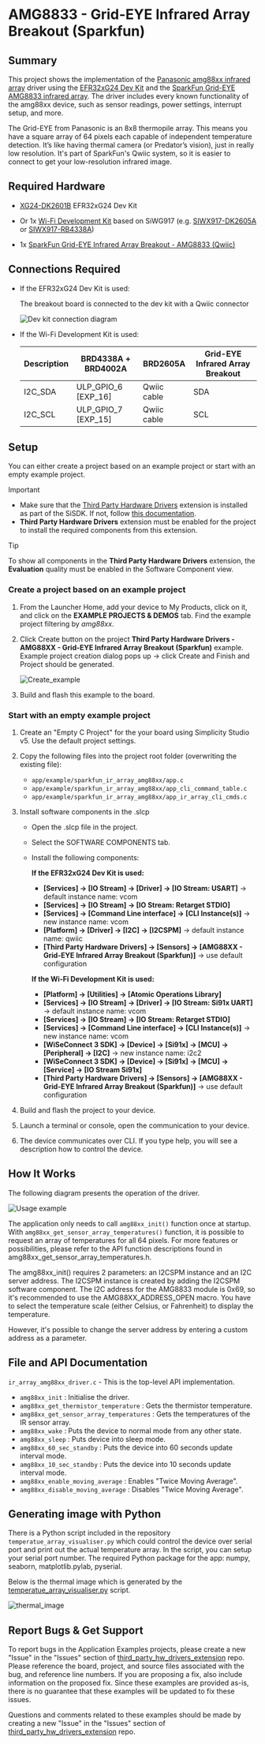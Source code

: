 # AMG8833 - Grid-EYE Infrared Array Breakout (Sparkfun) #

## Summary ##

This project shows the implementation of the [Panasonic amg88xx infrared array](https://industry.panasonic.eu/components/sensors/industrial-sensors/grid-eye/amg88xx-high-performance-type/amg8833-amg8833) driver using the [EFR32xG24 Dev Kit](https://www.silabs.com/development-tools/wireless/efr32xg24-dev-kit?tab=overview) and the [SparkFun Grid-EYE AMG8833 infrared array](https://www.sparkfun.com/products/14607). The driver includes every known functionality of the amg88xx device, such as sensor readings, power settings, interrupt setup, and more.

The Grid-EYE from Panasonic is an 8x8 thermopile array. This means you have a square array of 64 pixels each capable of independent temperature detection. It’s like having thermal camera (or Predator’s vision), just in really low resolution. It's part of SparkFun's Qwiic system, so it is easier to connect to get your low-resolution infrared image.

## Required Hardware ##

- [XG24-DK2601B](https://www.silabs.com/development-tools/wireless/efr32xg24-dev-kit) EFR32xG24 Dev Kit

- Or 1x [Wi-Fi Development Kit](https://www.silabs.com/development-tools/wireless/wi-fi) based on SiWG917 (e.g. [SIWX917-DK2605A](https://www.silabs.com/development-tools/wireless/wi-fi/siwx917-dk2605a-wifi-6-bluetooth-le-soc-dev-kit) or [SIWX917-RB4338A](https://www.silabs.com/development-tools/wireless/wi-fi/siwx917-rb4338a-wifi-6-bluetooth-le-soc-radio-board))

- 1x [SparkFun Grid-EYE Infrared Array Breakout - AMG8833 (Qwiic)](https://www.sparkfun.com/products/14607)

## Connections Required ##

- If the EFR32xG24 Dev Kit is used:

    The breakout board is connected to the dev kit with a Qwiic connector

    ![Dev kit connection diagram](image/dev_kit.jpg)

- If the Wi-Fi Development Kit is used:

  | Description  | BRD4338A + BRD4002A | BRD2605A | Grid-EYE Infrared Array Breakout |
  | -------------| ------------------- | ------------ | ------------------ |
  | I2C_SDA      | ULP_GPIO_6 [EXP_16] | Qwiic cable  | SDA                |
  | I2C_SCL      | ULP_GPIO_7 [EXP_15] | Qwiic cable  | SCL                |

## Setup ##

You can either create a project based on an example project or start with an empty example project.

> [!IMPORTANT]
> - Make sure that the [Third Party Hardware Drivers](https://github.com/SiliconLabsSoftware/third_party_hw_drivers_extension) extension is installed as part of the SiSDK. If not, follow [this documentation](https://github.com/SiliconLabsSoftware/third_party_hw_drivers_extension/blob/master/README.md#how-to-add-to-simplicity-studio-ide).
> - **Third Party Hardware Drivers** extension must be enabled for the project to install the required components from this extension.

> [!TIP]
> To show all components in the **Third Party Hardware Drivers** extension, the **Evaluation** quality must be enabled in the Software Component view.

### Create a project based on an example project ###

1. From the Launcher Home, add your device to My Products, click on it, and click on the **EXAMPLE PROJECTS & DEMOS** tab. Find the example project filtering by *amg88xx*.

2. Click Create button on the project **Third Party Hardware Drivers - AMG88XX - Grid-EYE Infrared Array Breakout (Sparkfun)** example. Example project creation dialog pops up -> click Create and Finish and Project should be generated.

    ![Create_example](image/create_example.png)

3. Build and flash this example to the board.

### Start with an empty example project ###

1. Create an "Empty C Project" for the your board using Simplicity Studio v5. Use the default project settings.

2. Copy the following files into the project root folder (overwriting the existing file):

    - `app/example/sparkfun_ir_array_amg88xx/app.c`
    - `app/example/sparkfun_ir_array_amg88xx/app_cli_command_table.c`
    - `app/example/sparkfun_ir_array_amg88xx/app_ir_array_cli_cmds.c`

3. Install software components in the .slcp

   - Open the .slcp file in the project.

   - Select the SOFTWARE COMPONENTS tab.

   - Install the following components:

      **If the EFR32xG24 Dev Kit is used:**

        - **[Services] → [IO Stream] → [Driver] → [IO Stream: USART]** → default instance name: vcom
        - **[Services] → [IO Stream] → [IO Stream: Retarget STDIO]**
        - **[Services] → [Command Line interface] → [CLI Instance(s)]** → new instance name: vcom
        - **[Platform] → [Driver] → [I2C] → [I2CSPM]** → default instance name: qwiic
        - **[Third Party Hardware Drivers] → [Sensors] → [AMG88XX - Grid-EYE Infrared Array Breakout (Sparkfun)]** → use default configuration

      **If the Wi-Fi Development Kit is used:**

        - **[Platform] → [Utilities] → [Atomic Operations Library]**
        - **[Services] → [IO Stream] → [Driver] → [IO Stream: Si91x UART]** → default instance name: vcom
        - **[Services] → [IO Stream] → [IO Stream: Retarget STDIO]**
        - **[Services] → [Command Line interface] → [CLI Instance(s)]** → new instance name: vcom
        - **[WiSeConnect 3 SDK] → [Device] → [Si91x] → [MCU] → [Peripheral] → [I2C]** → new instance name: i2c2
        - **[WiSeConnect 3 SDK] → [Device] → [Si91x] → [MCU] → [Service] → [IO Stream Si91x]**
        - **[Third Party Hardware Drivers] → [Sensors] → [AMG88XX - Grid-EYE Infrared Array Breakout (Sparkfun)]** → use default configuration

4. Build and flash the project to your device.

5. Launch a terminal or console, open the communication to your device.

6. The device communicates over CLI. If you type help, you will see a description how to control the device.

## How It Works ##

The following diagram presents the operation of the driver.

![Usage example](image/IR_array_struct.png)

The application only needs to call `amg88xx_init()` function once at startup. With `amg88xx_get_sensor_array_temperatures()` function, it is possible to request an array of temperatures for all 64 pixels. For more features or possibilities, please refer to the API function descriptions found in amg88xx_get_sensor_array_temperatures.h.

The amg88xx_init() requires 2 parameters: an I2CSPM instance and an I2C server address.
The I2CSPM instance is created by adding the I2CSPM software component. The I2C address for the AMG8833 module is 0x69, so it's recommended to use the AMG88XX_ADDRESS_OPEN macro. You have to select the temperature scale (either Celsius, or Fahrenheit) to display the temperature.

However, it's possible to change the server address by entering a custom address as a parameter.

## File and API Documentation ##

`ir_array_amg88xx_driver.c` - This is the top-level API implementation.

- `amg88xx_init` : Initialise the driver.
- `amg88xx_get_thermistor_temperature` : Gets the thermistor temperature.
- `amg88xx_get_sensor_array_temperatures` : Gets the temperatures of the IR sensor array.
- `amg88xx_wake` : Puts the device to normal mode from any other state.
- `amg88xx_sleep` : Puts device into sleep mode.
- `amg88xx_60_sec_standby` : Puts the device into 60 seconds update interval mode.
- `amg88xx_10_sec_standby` : Puts the device into 10 seconds update interval mode.
- `amg88xx_enable_moving_average` : Enables "Twice Moving Average".
- `amg88xx_disable_moving_average` : Disables "Twice Moving Average".

## Generating image with Python ##

There is a Python script included in the repository `temperatue_array_visualiser.py` which could control the device over serial port and print out the actual temperature array. In the script, you can setup your serial port number.
The required Python package for the app: numpy, seaborn, matplotlib.pylab, pyserial.

Below is the thermal image which is generated by the [temperatue_array_visualiser.py](temperatue_array_visualiser.py) script.

![thermal_image](image/thermal_image.png)

## Report Bugs & Get Support ##

To report bugs in the Application Examples projects, please create a new "Issue" in the "Issues" section of [third_party_hw_drivers_extension](https://github.com/SiliconLabsSoftware/third_party_hw_drivers_extension) repo. Please reference the board, project, and source files associated with the bug, and reference line numbers. If you are proposing a fix, also include information on the proposed fix. Since these examples are provided as-is, there is no guarantee that these examples will be updated to fix these issues.

Questions and comments related to these examples should be made by creating a new "Issue" in the "Issues" section of [third_party_hw_drivers_extension](https://github.com/SiliconLabsSoftware/third_party_hw_drivers_extension) repo.
